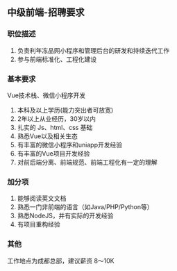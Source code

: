 ## 中级前端-招聘要求

### 职位描述

1. 负责利年冻品网小程序和管理后台的研发和持续迭代工作
2. 参与前端标准化、工程化建设

### 基本要求

Vue技术栈、微信小程序开发

1. 本科及以上学历(能力突出者可放宽)
2. 2年以上从业经历，30岁以内
3. 扎实的 Js、html、css 基础
4. 熟悉Vue以及相关生态
5. 有丰富的微信小程序和uniapp开发经验
6. 有丰富的Vue项目开发经验
7. 对前后端分离、前端规范、前端工程化有一定的理解

### 加分项

1. 能够阅读英文文档
2. 熟悉一门非前端的语言（如Java/PHP/Python等）
3. 熟悉NodeJS，并有实际的开发经验
4. 有项目重构经验

### 其他

工作地点为成都总部，建议薪资 8～10K
